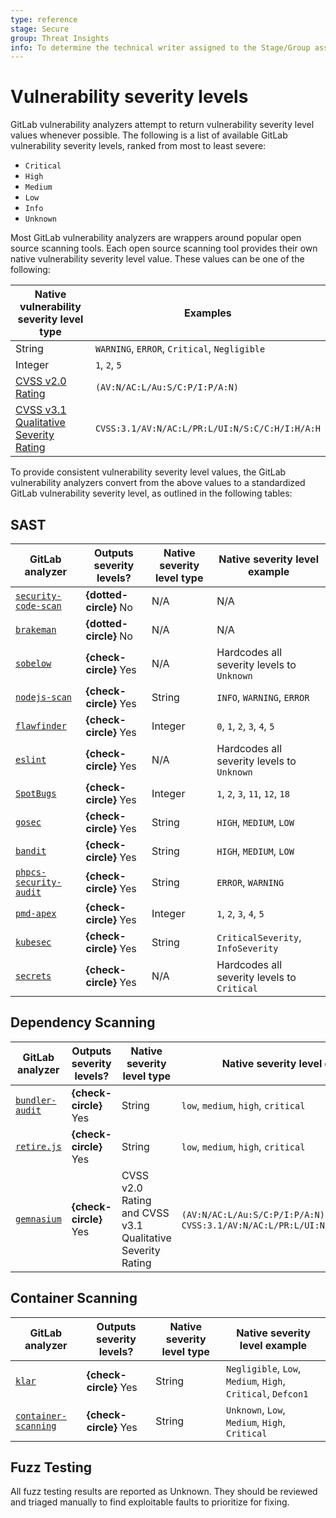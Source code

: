 ```yaml
---
type: reference
stage: Secure
group: Threat Insights
info: To determine the technical writer assigned to the Stage/Group associated with this page, see https://about.gitlab.com/handbook/engineering/ux/technical-writing/#assignments
---
```


# Vulnerability severity levels

GitLab vulnerability analyzers attempt to return vulnerability severity level values whenever
possible. The following is a list of available GitLab vulnerability severity levels, ranked from
most to least severe:

- `Critical`
- `High`
- `Medium`
- `Low`
- `Info`
- `Unknown`

Most GitLab vulnerability analyzers are wrappers around popular open source scanning tools. Each
open source scanning tool provides their own native vulnerability severity level value. These values
can be one of the following:

| Native vulnerability severity level type                                                                                          | Examples                                       |
|-----------------------------------------------------------------------------------------------------------------------------------|------------------------------------------------|
| String                                                                                                                            | `WARNING`, `ERROR`, `Critical`, `Negligible`   |
| Integer                                                                                                                           | `1`, `2`, `5`                                  |
| [CVSS v2.0 Rating](https://nvd.nist.gov/vuln-metrics/cvss)                                                                        | `(AV:N/AC:L/Au:S/C:P/I:P/A:N)`                 |
| [CVSS v3.1 Qualitative Severity Rating](https://www.first.org/cvss/v3.1/specification-document#Qualitative-Severity-Rating-Scale) | `CVSS:3.1/AV:N/AC:L/PR:L/UI:N/S:C/C:H/I:H/A:H` |

To provide consistent vulnerability severity level values, the GitLab vulnerability analyzers
convert from the above values to a standardized GitLab vulnerability severity level, as outlined in
the following tables:

## SAST

|  GitLab analyzer                                                                                       | Outputs severity levels? | Native severity level type | Native severity level example      |
|--------------------------------------------------------------------------------------------------------|--------------------------|----------------------------|------------------------------------|
| [`security-code-scan`](https://gitlab.com/gitlab-org/security-products/analyzers/security-code-scan)     | **{dotted-circle}** No   | N/A                        | N/A                                |
| [`brakeman`](https://gitlab.com/gitlab-org/security-products/analyzers/brakeman)                         | **{dotted-circle}** No   | N/A                        | N/A                                |
| [`sobelow`](https://gitlab.com/gitlab-org/security-products/analyzers/sobelow)                           | **{check-circle}** Yes   | N/A                        | Hardcodes all severity levels to `Unknown` |
| [`nodejs-scan`](https://gitlab.com/gitlab-org/security-products/analyzers/nodejs-scan)                   | **{check-circle}** Yes   | String                     | `INFO`, `WARNING`, `ERROR`         |
| [`flawfinder`](https://gitlab.com/gitlab-org/security-products/analyzers/flawfinder)                     | **{check-circle}** Yes   | Integer                    | `0`, `1`, `2`, `3`, `4`, `5`       |
| [`eslint`](https://gitlab.com/gitlab-org/security-products/analyzers/eslint)                             | **{check-circle}** Yes   | N/A                        | Hardcodes all severity levels to `Unknown` |
| [`SpotBugs`](https://gitlab.com/gitlab-org/security-products/analyzers/spotbugs)                         | **{check-circle}** Yes   | Integer                    | `1`, `2`, `3`, `11`, `12`, `18`    |
| [`gosec`](https://gitlab.com/gitlab-org/security-products/analyzers/gosec)                               | **{check-circle}** Yes   | String                     | `HIGH`, `MEDIUM`, `LOW`            |
| [`bandit`](https://gitlab.com/gitlab-org/security-products/analyzers/bandit)                             | **{check-circle}** Yes   | String                     | `HIGH`, `MEDIUM`, `LOW`            |
| [`phpcs-security-audit`](https://gitlab.com/gitlab-org/security-products/analyzers/phpcs-security-audit) | **{check-circle}** Yes   | String                     | `ERROR`, `WARNING`                 |
| [`pmd-apex`](https://gitlab.com/gitlab-org/security-products/analyzers/pmd-apex)                         | **{check-circle}** Yes   | Integer                    | `1`, `2`, `3`, `4`, `5`            |
| [`kubesec`](https://gitlab.com/gitlab-org/security-products/analyzers/kubesec)                           | **{check-circle}** Yes   | String                     | `CriticalSeverity`, `InfoSeverity` |
| [`secrets`](https://gitlab.com/gitlab-org/security-products/analyzers/secrets)                           | **{check-circle}** Yes   | N/A                        | Hardcodes all severity levels to `Critical` |

## Dependency Scanning

| GitLab analyzer                                                                          | Outputs severity levels?     | Native severity level type | Native severity level example       |
|------------------------------------------------------------------------------------------|------------------------------|----------------------------|-------------------------------------|
| [`bundler-audit`](https://gitlab.com/gitlab-org/security-products/analyzers/bundler-audit) | **{check-circle}** Yes       | String                     | `low`, `medium`, `high`, `critical` |
| [`retire.js`](https://gitlab.com/gitlab-org/security-products/analyzers/retire.js)         | **{check-circle}** Yes       | String                     | `low`, `medium`, `high`, `critical` |
| [`gemnasium`](https://gitlab.com/gitlab-org/security-products/analyzers/gemnasium)         | **{check-circle}** Yes       | CVSS v2.0 Rating and CVSS v3.1 Qualitative Severity Rating | `(AV:N/AC:L/Au:S/C:P/I:P/A:N)`, `CVSS:3.1/AV:N/AC:L/PR:L/UI:N/S:C/C:H/I:H/A:H` |

## Container Scanning

| GitLab analyzer                                                        | Outputs severity levels? | Native severity level type | Native severity level example                                |
|------------------------------------------------------------------------|--------------------------|----------------------------|--------------------------------------------------------------|
| [`klar`](https://gitlab.com/gitlab-org/security-products/analyzers/klar) | **{check-circle}** Yes   | String                     | `Negligible`, `Low`, `Medium`, `High`, `Critical`, `Defcon1` |
| [`container-scanning`](https://gitlab.com/gitlab-org/security-products/analyzers/container-scanning)| **{check-circle}** Yes | String | `Unknown`, `Low`, `Medium`, `High`, `Critical` |

## Fuzz Testing

All fuzz testing results are reported as Unknown. They should be reviewed and triaged manually to find exploitable faults to prioritize for fixing.
